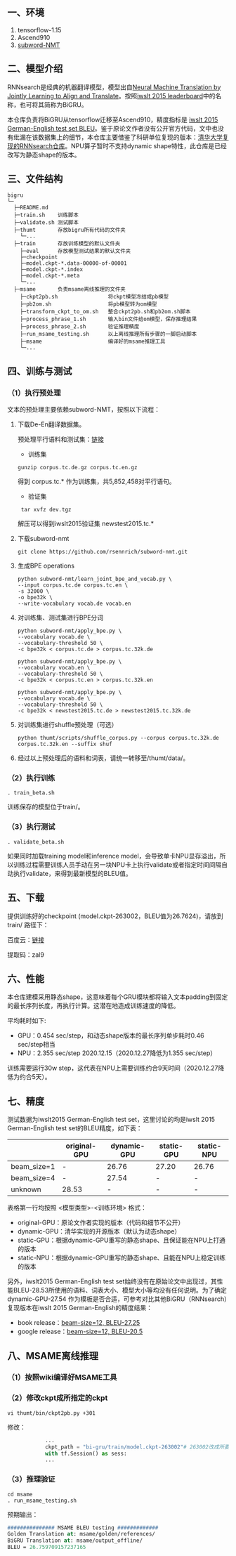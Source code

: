 ## 一、环境

1. tensorflow-1.15
2. Ascend910
3. [subword-NMT](https://github.com/rsennrich/subword-nmt)

## 二、模型介绍

RNNsearch是经典的机器翻译模型，模型出自[Neural Machine Translation by Jointly Learning to Align and Translate](https://arxiv.org/pdf/1409.0473.pdf)。按照[iwslt 2015 leaderboard](https://paperswithcode.com/sota/machine-translation-on-iwslt2015-german?p=pervasive-attention-2d-convolutional-neural-1)中的名称，也可将其简称为BiGRU。

本仓库负责将BiGRU从tensorflow迁移至Ascend910，精度指标是 [iwslt 2015 German-English test set BLEU](https://paperswithcode.com/sota/machine-translation-on-iwslt2015-german?p=pervasive-attention-2d-convolutional-neural-1)。鉴于原论文作者没有公开官方代码，文中也没有纰漏在该数据集上的细节，本仓库主要借鉴了科研单位复现的版本：[清华大学复现的RNNsearch仓库](https://github.com/THUNLP-MT/THUMT/tree/tensorflow)。NPU算子暂时不支持dynamic shape特性，此仓库是已经改写为静态shape的版本。

## 三、文件结构

```shell
bigru
└─ 
  ├─README.md
  ├─train.sh	训练脚本
  ├─validate.sh	测试脚本
  ├─thumt 		存放bigru所有代码的文件夹
  	└─...
  ├─train 		存放训练模型的默认文件夹
  	├─eval 		存放模型测试结果的默认文件夹
  	├─checkpoint
  	├─model.ckpt-*.data-00000-of-00001
  	├─model.ckpt-*.index
  	├─model.ckpt-*.meta
  	└─...
  ├─msame 		负责msame离线推理的文件夹
  	├─ckpt2pb.sh				将ckpt模型冻结成pb模型
  	├─pb2om.sh					将pb模型转为om模型
  	├─transform_ckpt_to_om.sh 	整合ckpt2pb.sh和pb2om.sh脚本
  	├─process_phrase_1.sh 		输入bin文件给om模型，保存推理结果
  	├─process_phrase_2.sh 		验证推理精度
  	├─run_msame_testing.sh		以上离线推理所有步骤的一脚启动脚本
  	├─msame						编译好的msame推理工具
  	└─...
```

## 四、训练与测试

### （1）执行预处理

文本的预处理主要依赖subword-NMT，按照以下流程：

1. 下载De-En翻译数据集。

   预处理平行语料和测试集：[链接](http://data.statmt.org/wmt17/translation-task/preprocessed/de-en/)

   - 训练集

   ```shell
   gunzip corpus.tc.de.gz corpus.tc.en.gz
   ```

   得到 corpus.tc.* 作为训练集，共5,852,458对平行语句。

   - 验证集

   ```shell
    tar xvfz dev.tgz
   ```

   解压可以得到iwslt2015验证集 newstest2015.tc.* 

2. 下载subword-nmt

   ```shell
   git clone https://github.com/rsennrich/subword-nmt.git
   ```

3. 生成BPE operations

   ```shell
   python subword-nmt/learn_joint_bpe_and_vocab.py \
   --input corpus.tc.de corpus.tc.en \
   -s 32000 \
   -o bpe32k \
   --write-vocabulary vocab.de vocab.en
   ```

4. 对训练集、测试集进行BPE分词

   ```shell
   python subword-nmt/apply_bpe.py \
   --vocabulary vocab.de \
   --vocabulary-threshold 50 \
   -c bpe32k < corpus.tc.de > corpus.tc.32k.de
   
   python subword-nmt/apply_bpe.py \
   --vocabulary vocab.en \
   --vocabulary-threshold 50 \
   -c bpe32k < corpus.tc.en > corpus.tc.32k.en
   
   python subword-nmt/apply_bpe.py \
   --vocabulary vocab.de \
   --vocabulary-threshold 50 \
   -c bpe32k < newstest2015.tc.de > newstest2015.tc.32k.de
   ```

5. 对训练集进行shuffle预处理（可选）

   ```shell
   python thumt/scripts/shuffle_corpus.py --corpus corpus.tc.32k.de corpus.tc.32k.en --suffix shuf
   ```

6. 经过以上预处理后的语料和词表，请统一转移至/thumt/data/。

### （2）执行训练

```shell
. train_beta.sh
```

训练保存的模型位于train/。

### （3）执行测试

```
. validate_beta.sh
```

如果同时加载training model和inference model，会导致单卡NPU显存溢出，所以训练过程需要训练人员手动在另一块NPU卡上执行validate或者指定时间间隔自动执行validate，来得到最新模型的BLEU值。

## 五、下载

提供训练好的checkpoint (model.ckpt-263002，BLEU值为26.7624)，请放到 train/ 路径下：

百度云：[链接](https://pan.baidu.com/s/1-z7CX7F_FujKHrSdzfvs6g )

提取码：zal9 


## 六、性能

本仓库建模采用静态shape，这意味着每个GRU模块都将输入文本padding到固定的最长序列长度，再执行计算。这潜在地造成训练速度的降低。

平均耗时如下:

- GPU：0.454 sec/step，和动态shape版本的最长序列单步耗时0.46 sec/step相当
- NPU：2.355 sec/step 2020.12.15（2020.12.27降低为1.355 sec/step）

训练需要运行30w step，这代表在NPU上需要训练约合9天时间（2020.12.27降低为约合5天）。

## 七、精度

测试数据为iwslt2015 German-English test set，这里讨论的均是iwslt 2015 German-English test set的BLEU精度，如下表：

|             | original-GPU | dynamic-GPU | static-GPU | static-NPU |
| ----------- | ------------ | ----------- | ---------- | ---------- |
| beam_size=1 | -            | 26.76       | 27.20      | 26.76      |
| beam_size=4 | -            | 27.54       | -          | -          |
| unknown     | 28.53        | -           | -          | -          |

表格第一行均按照 <模型类型>-<训练环境> 格式：

- original-GPU：原论文作者实现的版本（代码和细节不公开）
- dynamic-GPU：清华实现的开源版本（默认为动态shape）
- static-GPU：根据dynamic-GPU重写的静态shape、且保证能在NPU上打通的版本
- static-NPU：根据dynamic-GPU重写的静态shape、且能在NPU上稳定训练的版本

另外，iwslt2015 German-English test set始终没有在原始论文中出现过，其性能BLEU-28.53所使用的语料、词表大小、模型大小等均没有任何说明。为了确定dynamic-GPU-27.54 作为模板是否合适，可参考对比其他BiGRU（RNNsearch）复现版本在iwslt 2015 German-English的精度结果：

- book release：[beam-size=12, BLEU-27.25](https://books.google.com/books?id=KIOrDwAAQBAJ&pg=PA66&lpg=PA66&dq=newstest2015+rnnsearch&source=bl&ots=vzXUqjeYW_&sig=ACfU3U04ka_Rq-RCUeh5Ghd3BmIvCOhjgg&hl=zh-CN&sa=X&ved=2ahUKEwiZuISf7PLtAhVDwFkKHek3D4kQ6AEwCHoECAcQAg#v=onepage&q=newstest2015%20rnnsearch&f=false)
- google release：[beam-size=12, BLEU-20.5](https://google.github.io/seq2seq/results/)

## 八、MSAME离线推理

### （1）按照wiki编译好MSAME工具

### （2）修改ckpt成所指定的ckpt

```shell
vi thumt/bin/ckpt2pb.py +301
```

修改：

```python
            ...
            ckpt_path = "bi-gru/train/model.ckpt-263002"# 263002改成所要测试的ckpt名字
            with tf.Session() as sess:
            ...
```

### （3）推理验证

```shell
cd msame
. run_msame_testing.sh
```

预期输出：

```pascal
############### MSAME BLEU testing #############
Golden Translation at: msame/golden/references/
BiGRU Translation at: msame/output_offline/
BLEU = 26.759709157237165
```